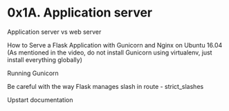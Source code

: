 # 0x1A. Application server

Application server vs web server

How to Serve a Flask Application with Gunicorn and Nginx on Ubuntu 16.04 (As mentioned in the video, do not install Gunicorn using virtualenv, just install everything globally)

Running Gunicorn

Be careful with the way Flask manages slash in route - strict_slashes

Upstart documentation